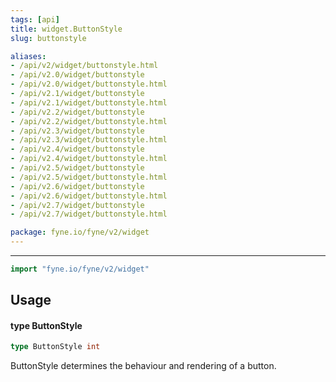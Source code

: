 ```yaml
---
tags: [api]
title: widget.ButtonStyle
slug: buttonstyle

aliases:
- /api/v2/widget/buttonstyle.html
- /api/v2.0/widget/buttonstyle
- /api/v2.0/widget/buttonstyle.html
- /api/v2.1/widget/buttonstyle
- /api/v2.1/widget/buttonstyle.html
- /api/v2.2/widget/buttonstyle
- /api/v2.2/widget/buttonstyle.html
- /api/v2.3/widget/buttonstyle
- /api/v2.3/widget/buttonstyle.html
- /api/v2.4/widget/buttonstyle
- /api/v2.4/widget/buttonstyle.html
- /api/v2.5/widget/buttonstyle
- /api/v2.5/widget/buttonstyle.html
- /api/v2.6/widget/buttonstyle
- /api/v2.6/widget/buttonstyle.html
- /api/v2.7/widget/buttonstyle
- /api/v2.7/widget/buttonstyle.html

package: fyne.io/fyne/v2/widget
---
```



---
```go
import "fyne.io/fyne/v2/widget"
```

## Usage

#### type ButtonStyle

```go
type ButtonStyle int
```

ButtonStyle determines the behaviour and rendering of a button.
